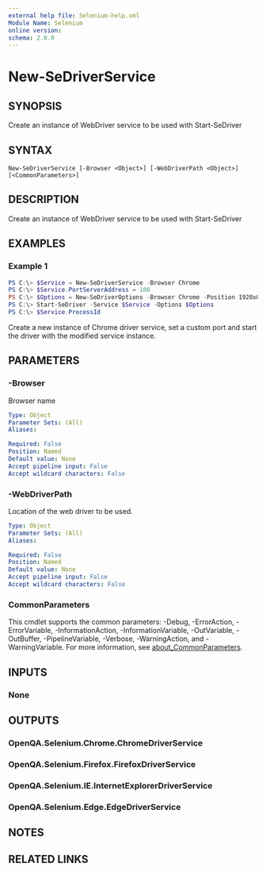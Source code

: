 ```yaml
---
external help file: Selenium-help.xml
Module Name: Selenium
online version:
schema: 2.0.0
---
```


# New-SeDriverService

## SYNOPSIS
Create an instance of WebDriver service to be used with Start-SeDriver

## SYNTAX

```
New-SeDriverService [-Browser <Object>] [-WebDriverPath <Object>] [<CommonParameters>]
```

## DESCRIPTION
Create an instance of WebDriver service to be used with Start-SeDriver

## EXAMPLES

### Example 1
```powershell
PS C:\> $Service = New-SeDriverService -Browser Chrome 
PS C:\> $Service.PortServerAddress = 100
PS C:\> $Options = New-SeDriverOptions -Browser Chrome -Position 1920x0 -Size 1920x1080
PS C:\> Start-SeDriver -Service $Service -Options $Options
PS C:\> $Service.ProcessId
```

Create a new instance of Chrome driver service, set a custom port and start the driver with the modified service instance.

## PARAMETERS

### -Browser
Browser name

```yaml
Type: Object
Parameter Sets: (All)
Aliases:

Required: False
Position: Named
Default value: None
Accept pipeline input: False
Accept wildcard characters: False
```

### -WebDriverPath
Location of the web driver to be used.

```yaml
Type: Object
Parameter Sets: (All)
Aliases:

Required: False
Position: Named
Default value: None
Accept pipeline input: False
Accept wildcard characters: False
```

### CommonParameters
This cmdlet supports the common parameters: -Debug, -ErrorAction, -ErrorVariable, -InformationAction, -InformationVariable, -OutVariable, -OutBuffer, -PipelineVariable, -Verbose, -WarningAction, and -WarningVariable. For more information, see [about_CommonParameters](http://go.microsoft.com/fwlink/?LinkID=113216).

## INPUTS

### None

## OUTPUTS

### OpenQA.Selenium.Chrome.ChromeDriverService

### OpenQA.Selenium.Firefox.FirefoxDriverService

### OpenQA.Selenium.IE.InternetExplorerDriverService

### OpenQA.Selenium.Edge.EdgeDriverService

## NOTES

## RELATED LINKS

